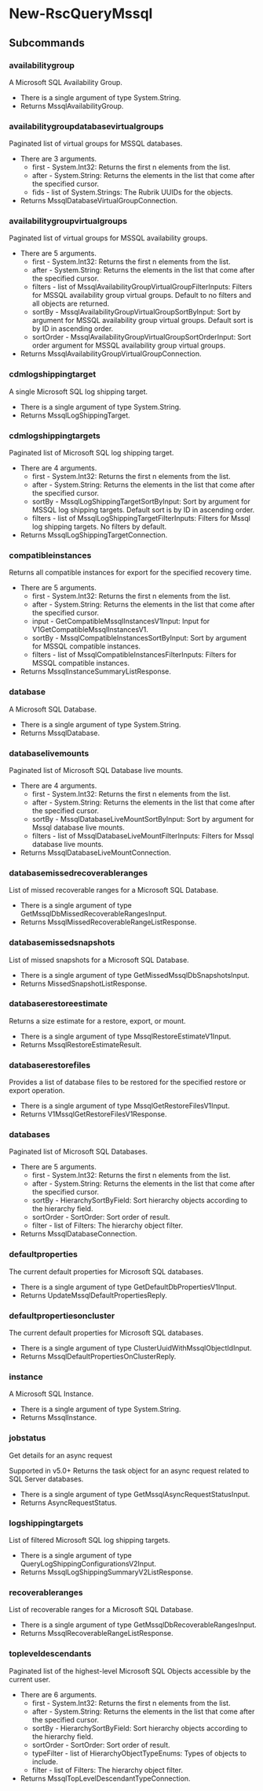 # New-RscQueryMssql
## Subcommands
### availabilitygroup
A Microsoft SQL Availability Group.

- There is a single argument of type System.String.
- Returns MssqlAvailabilityGroup.
### availabilitygroupdatabasevirtualgroups
Paginated list of virtual groups for MSSQL databases.

- There are 3 arguments.
    - first - System.Int32: Returns the first n elements from the list.
    - after - System.String: Returns the elements in the list that come after the specified cursor.
    - fids - list of System.Strings: The Rubrik UUIDs for the objects.
- Returns MssqlDatabaseVirtualGroupConnection.
### availabilitygroupvirtualgroups
Paginated list of virtual groups for MSSQL availability groups.

- There are 5 arguments.
    - first - System.Int32: Returns the first n elements from the list.
    - after - System.String: Returns the elements in the list that come after the specified cursor.
    - filters - list of MssqlAvailabilityGroupVirtualGroupFilterInputs: Filters for MSSQL availability group virtual groups. Default to no filters and all objects are returned.
    - sortBy - MssqlAvailabilityGroupVirtualGroupSortByInput: Sort by argument for MSSQL availability group virtual groups. Default sort is by ID in ascending order.
    - sortOrder - MssqlAvailabilityGroupVirtualGroupSortOrderInput: Sort order argument for MSSQL availability group virtual groups.
- Returns MssqlAvailabilityGroupVirtualGroupConnection.
### cdmlogshippingtarget
A single Microsoft SQL log shipping target.

- There is a single argument of type System.String.
- Returns MssqlLogShippingTarget.
### cdmlogshippingtargets
Paginated list of Microsoft SQL log shipping target.

- There are 4 arguments.
    - first - System.Int32: Returns the first n elements from the list.
    - after - System.String: Returns the elements in the list that come after the specified cursor.
    - sortBy - MssqlLogShippingTargetSortByInput: Sort by argument for MSSQL log shipping targets. Default sort is by ID in ascending order.
    - filters - list of MssqlLogShippingTargetFilterInputs: Filters for Mssql log shipping targets. No filters by default.
- Returns MssqlLogShippingTargetConnection.
### compatibleinstances
Returns all compatible instances for export for the specified recovery time.

- There are 5 arguments.
    - first - System.Int32: Returns the first n elements from the list.
    - after - System.String: Returns the elements in the list that come after the specified cursor.
    - input - GetCompatibleMssqlInstancesV1Input: Input for V1GetCompatibleMssqlInstancesV1.
    - sortBy - MssqlCompatibleInstancesSortByInput: Sort by argument for MSSQL compatible instances.
    - filters - list of MssqlCompatibleInstancesFilterInputs: Filters for MSSQL compatible instances.
- Returns MssqlInstanceSummaryListResponse.
### database
A Microsoft SQL Database.

- There is a single argument of type System.String.
- Returns MssqlDatabase.
### databaselivemounts
Paginated list of Microsoft SQL Database live mounts.

- There are 4 arguments.
    - first - System.Int32: Returns the first n elements from the list.
    - after - System.String: Returns the elements in the list that come after the specified cursor.
    - sortBy - MssqlDatabaseLiveMountSortByInput: Sort by argument for Mssql database live mounts.
    - filters - list of MssqlDatabaseLiveMountFilterInputs: Filters for Mssql database live mounts.
- Returns MssqlDatabaseLiveMountConnection.
### databasemissedrecoverableranges
List of missed recoverable ranges for a Microsoft SQL Database.

- There is a single argument of type GetMssqlDbMissedRecoverableRangesInput.
- Returns MssqlMissedRecoverableRangeListResponse.
### databasemissedsnapshots
List of missed snapshots for a Microsoft SQL Database.

- There is a single argument of type GetMissedMssqlDbSnapshotsInput.
- Returns MissedSnapshotListResponse.
### databaserestoreestimate
Returns a size estimate for a restore, export, or mount.

- There is a single argument of type MssqlRestoreEstimateV1Input.
- Returns MssqlRestoreEstimateResult.
### databaserestorefiles
Provides a list of database files to be restored for the specified restore or export operation.

- There is a single argument of type MssqlGetRestoreFilesV1Input.
- Returns V1MssqlGetRestoreFilesV1Response.
### databases
Paginated list of Microsoft SQL Databases.

- There are 5 arguments.
    - first - System.Int32: Returns the first n elements from the list.
    - after - System.String: Returns the elements in the list that come after the specified cursor.
    - sortBy - HierarchySortByField: Sort hierarchy objects according to the hierarchy field.
    - sortOrder - SortOrder: Sort order of result.
    - filter - list of Filters: The hierarchy object filter.
- Returns MssqlDatabaseConnection.
### defaultproperties
The current default properties for Microsoft SQL databases.

- There is a single argument of type GetDefaultDbPropertiesV1Input.
- Returns UpdateMssqlDefaultPropertiesReply.
### defaultpropertiesoncluster
The current default properties for Microsoft SQL databases.

- There is a single argument of type ClusterUuidWithMssqlObjectIdInput.
- Returns MssqlDefaultPropertiesOnClusterReply.
### instance
A Microsoft SQL Instance.

- There is a single argument of type System.String.
- Returns MssqlInstance.
### jobstatus
Get details for an async request

Supported in v5.0+
Returns the task object for an async request related to SQL Server databases.

- There is a single argument of type GetMssqlAsyncRequestStatusInput.
- Returns AsyncRequestStatus.
### logshippingtargets
List of filtered Microsoft SQL log shipping targets.

- There is a single argument of type QueryLogShippingConfigurationsV2Input.
- Returns MssqlLogShippingSummaryV2ListResponse.
### recoverableranges
List of recoverable ranges for a Microsoft SQL Database.

- There is a single argument of type GetMssqlDbRecoverableRangesInput.
- Returns MssqlRecoverableRangeListResponse.
### topleveldescendants
Paginated list of the highest-level Microsoft SQL Objects accessible by the current user.

- There are 6 arguments.
    - first - System.Int32: Returns the first n elements from the list.
    - after - System.String: Returns the elements in the list that come after the specified cursor.
    - sortBy - HierarchySortByField: Sort hierarchy objects according to the hierarchy field.
    - sortOrder - SortOrder: Sort order of result.
    - typeFilter - list of HierarchyObjectTypeEnums: Types of objects to include.
    - filter - list of Filters: The hierarchy object filter.
- Returns MssqlTopLevelDescendantTypeConnection.
